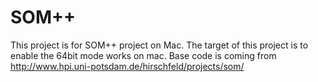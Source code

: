 # SOM++
This project is for SOM++ project on Mac. The target of this project is to enable the 64bit mode works on mac.
Base code is coming from http://www.hpi.uni-potsdam.de/hirschfeld/projects/som/

